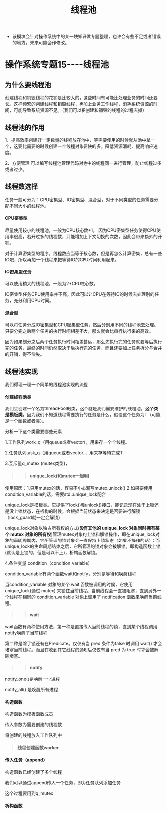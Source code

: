 ﻿---
layout: post
title:  "线程池"
data: 星期三, 25. 三月 2020 09:47上午 
categories: 操作系统
tags: 专题
---
* 该模块会针对操作系统中的某一块知识做专题整理，也许会有些不足或者错误的地方，未来可能会作修改。

# 操作系统专题15----线程池


## 为什么要线程池
创建线程和销毁线程的花销是比较大的，这些时间有可能比处理业务的时间还要长。这样频繁的创建线程和销毁线程，再加上业务工作线程，消耗系统资源的时间，可能导致系统资源不足。（我们可以把创建和销毁的线程的过程去掉）



## 线程池的作用
1、提高效率创建好一定数量的线程放在池中，等需要使用的时候就从池中拿一个，这要比需要的时候创建一个线程对象要快的多。降低资源消耗、提高响应速度。

2、方便管理 可以编写线程池管理代码对池中的线程同一进行管理，防止线程过多或者过少。


## 线程数选择
任务一般可分为：CPU密集型、IO密集型、混合型，对于不同类型的任务需要分配不同大小的线程池。

#### CPU密集型
尽量使用较小的线程池，一般为CPU核心数+1。
因为CPU密集型任务使得CPU使用率很高，若开过多的线程数，只能增加上下文切换的次数，因此会带来额外的开销。

对于计算密集型的程序，线程数应当等于核心数，但是再怎么计算密集，总有一些IO吧，所以再加一个线程来把等待IO的CPU时间利用起来。

#### IO密集型任务
可以使用稍大的线程池，一般为2*CPU核心数。

IO密集型任务CPU使用率并不高，因此可以让CPU在等待IO的时候去处理别的任务，充分利用CPU时间。

#### 混合型
可以将任务分成IO密集型和CPU密集型任务，然后分别用不同的线程池去处理。 只要分完之后两个任务的执行时间相差不大，那么就会比串行执行来的高效。 

因为如果划分之后两个任务执行时间相差甚远，那么先执行完的任务就要等后执行完的任务，最终的时间仍然取决于后执行完的任务，而且还要加上任务拆分与合并的开销，得不偿失。

## 线程池实现
我们得理一理一个简单的线程池实现的流程

#### 创建线程池类
我们会创建一个名为threadPool的类，这个就是我们需要维护的线程池，**这个类是模板类**，因为我们不知道线程需要执行的任务是什么，假设这个任务为T（可能是一个函数或者类）。

>
分析一下这个类需要哪些元素
>
1.工作队列work_q（用queue或者vector），用来存一个个线程。
>
2.任务队列task_q（用queue或者vector），用来存等待完成T
>
3.互斥量q_mutex (mutex类型)， 
>> #### unique_lock(和mutex一起用)
>>
使用原因：1.只用mutex的话，容易不小心漏写mutex.unlock()   2.如果要使用condition_variable的话，需要std::unique_lock配合
>>
unique_lock是模板类。它提供了lock()和unlock()接口，能记录现在处于上锁还是没上锁状态，在析构的时候，会根据当前状态来决定是否要进行解锁（lock_guard就一定会解锁）
>>
unique_lock对象以独占所有权的方式(**没有其他的 unique_lock 对象同时拥有某个 mutex 对象的所有权**)管理mutex对象的上锁和解锁操作，即在unique_lock对象的声明周期内，它所管理的锁对象会一直保持上锁状态（如果不操作的话）；而unique_lock的生命周期结束之后，它所管理的锁对象会被解锁。即构造函数上锁(默认是上锁的，但是可以不上)，析构函数解锁。
>
4.条件变量 condition（condition_variable）
>>
condition_variable有两个函数wait和notify，分别是等待和唤醒线程
>>
当condition_variable 对象的某个 wait 函数被调用的时候，它使用 unique_lock(通过 mutex) 来锁住当前线程。当前线程会一直被阻塞，直到另外一个线程在相同的 condition_variable 对象上调用了 notification 函数来唤醒当前线程。
>> #### wait
wait函数有两种使用方法，第一种是直接传入当前线程的锁，直到某个线程调用notify唤醒了当前线程
>>
第二种是除了锁还有在Predicate。仅仅有当 pred 条件为false 时调用 wait() 才会堵塞当前线程。而且在收到其它线程的通知后仅仅有当 pred 为 true 时才会被解除堵塞。

>> #### notify
notify_one()是唤醒一个进程
>>
notify_all() 是唤醒所有进程


#### 构造函数
构造函数为模板函数成员

传入参数为需要创建的线程数

将创建的线程放入工作队列中
> #### 线程创建函数worker
>


#### 传入任务（append）
构造函数已经创建了多个线程

我们可以通过append传入一个任务，即为任务队列添加任务

这个过程要用到q_mutex


#### 析构函数
















